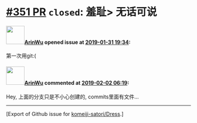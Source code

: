 # [\#351 PR](https://github.com/komeiji-satori/Dress/pull/351) `closed`: 羞耻> 无话可说

#### <img src="https://avatars.githubusercontent.com/u/29542349?u=22448b2aeed6d22c28190dd3dbb4215f39985da8&v=4" width="50">[ArinWu](https://github.com/ArinWu) opened issue at [2019-01-31 19:34](https://github.com/komeiji-satori/Dress/pull/351):

第一次用git:(

#### <img src="https://avatars.githubusercontent.com/u/29542349?u=22448b2aeed6d22c28190dd3dbb4215f39985da8&v=4" width="50">[ArinWu](https://github.com/ArinWu) commented at [2019-02-02 06:19](https://github.com/komeiji-satori/Dress/pull/351#issuecomment-459939724):

Hey, 上面的分支只是不小心创建的, commits里面有文件...


-------------------------------------------------------------------------------



[Export of Github issue for [komeiji-satori/Dress](https://github.com/komeiji-satori/Dress).]
